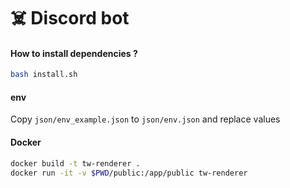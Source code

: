 # ☠️ Discord bot

#### How to install dependencies ?

```bash
bash install.sh
```

#### env

Copy `json/env_example.json` to `json/env.json` and replace values 

#### Docker


```bash
docker build -t tw-renderer .
docker run -it -v $PWD/public:/app/public tw-renderer
```